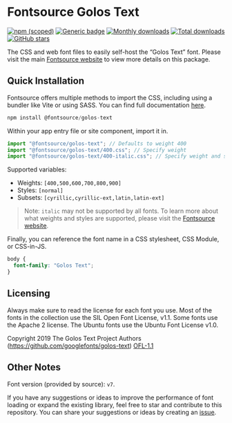 # Fontsource Golos Text

[![npm (scoped)](https://img.shields.io/npm/v/@fontsource/golos-text?color=brightgreen)](https://www.npmjs.com/package/@fontsource/golos-text) [![Generic badge](https://img.shields.io/badge/fontsource-passing-brightgreen)](https://github.com/fontsource/fontsource) [![Monthly downloads](https://badgen.net/npm/dm/@fontsource/golos-text)](https://github.com/fontsource/fontsource) [![Total downloads](https://badgen.net/npm/dt/@fontsource/golos-text)](https://github.com/fontsource/fontsource) [![GitHub stars](https://img.shields.io/github/stars/fontsource/fontsource.svg?style=social&label=Star)](https://github.com/fontsource/fontsource/stargazers)

The CSS and web font files to easily self-host the “Golos Text” font. Please visit the main [Fontsource website](https://fontsource.org/fonts/golos-text) to view more details on this package.

## Quick Installation

Fontsource offers multiple methods to import the CSS, including using a bundler like Vite or using SASS. You can find full documentation [here](https://fontsource.org/docs/getting-started/introduction).

```javascript
npm install @fontsource/golos-text
```

Within your app entry file or site component, import it in.

```javascript
import "@fontsource/golos-text"; // Defaults to weight 400
import "@fontsource/golos-text/400.css"; // Specify weight
import "@fontsource/golos-text/400-italic.css"; // Specify weight and style
```

Supported variables:
- Weights: `[400,500,600,700,800,900]`
- Styles: `[normal]`
- Subsets: `[cyrillic,cyrillic-ext,latin,latin-ext]`

> Note: `italic` may not be supported by all fonts. To learn more about what weights and styles are supported, please visit the [Fontsource website](https://fontsource.org/fonts/golos-text).

Finally, you can reference the font name in a CSS stylesheet, CSS Module, or CSS-in-JS.

```css
body {
  font-family: "Golos Text";
}
```

## Licensing
Always make sure to read the license for each font you use. Most of the fonts in the collection use the SIL Open Font License, v1.1. Some fonts use the Apache 2 license. The Ubuntu fonts use the Ubuntu Font License v1.0.

Copyright 2019 The Golos Text Project Authors (https://github.com/googlefonts/golos-text)
[OFL-1.1](https://openfontlicense.org)

## Other Notes
Font version (provided by source): `v7`.

If you have any suggestions or ideas to improve the performance of font loading or expand the existing library, feel free to star and contribute to this repository. You can share your suggestions or ideas by creating an [issue](https://github.com/fontsource/fontsource/issues).